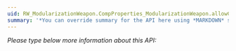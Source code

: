 ```yaml
---
uid: RW_ModularizationWeapon.CompProperties_ModularizationWeapon.allowCreateOnCraftingPort
summary: '*You can override summary for the API here using *MARKDOWN* syntax'
---
```


*Please type below more information about this API:*
